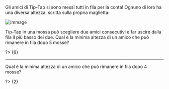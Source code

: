 Gli amici di Tip-Tap si sono messi tutti in fila per la conta!
Ognuno di loro ha una diversa altezza, scritta sulla propria maglietta:

![immage](fig.asy)

Tip-Tap in una mossa può scegliere due amici consecutivi e far uscire dalla fila il più basso dei due.
Qual è la minima altezza di un amico che può rimanere in fila dopo $5$ mosse?

?> {6}

---

Qual è la minima altezza di un amico che può rimanere in fila dopo $4$ mosse?

?> {2}

